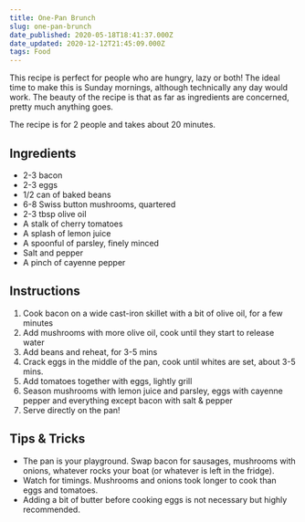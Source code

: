 ```yaml
---
title: One-Pan Brunch
slug: one-pan-brunch
date_published: 2020-05-18T18:41:37.000Z
date_updated: 2020-12-12T21:45:09.000Z
tags: Food
---
```


This recipe is perfect for people who are hungry, lazy or both! The ideal time to make this is Sunday mornings, although technically any day would work. The beauty of the recipe is that as far as ingredients are concerned, pretty much anything goes.

The recipe is for 2 people and takes about 20 minutes.

## Ingredients

- 2-3 bacon
- 2-3 eggs
- 1/2 can of baked beans
- 6-8 Swiss button mushrooms, quartered
- 2-3 tbsp olive oil
- A stalk of cherry tomatoes
- A splash of lemon juice
- A spoonful of parsley, finely minced
- Salt and pepper
- A pinch of cayenne pepper

## Instructions

1. Cook bacon on a wide cast-iron skillet with a bit of olive oil, for a few minutes
2. Add mushrooms with more olive oil, cook until they start to release water
3. Add beans and reheat, for 3-5 mins
4. Crack eggs in the middle of the pan, cook until whites are set, about 3-5 mins.
5. Add tomatoes together with eggs, lightly grill
6. Season mushrooms with lemon juice and parsley, eggs with cayenne pepper and everything except bacon with salt & pepper
7. Serve directly on the pan!

## Tips & Tricks

- The pan is your playground. Swap bacon for sausages, mushrooms with onions, whatever rocks your boat (or whatever is left in the fridge).
- Watch for timings. Mushrooms and onions took longer to cook than eggs and tomatoes.
- Adding a bit of butter before cooking eggs is not necessary but highly recommended.
